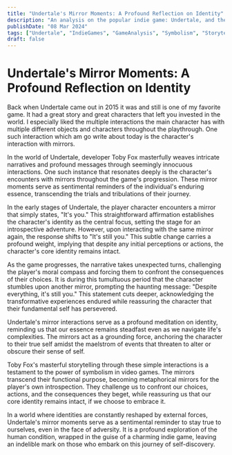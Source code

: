```yaml
---
title: "Undertale's Mirror Moments: A Profound Reflection on Identity"
description: "An analysis on the popular indie game: Undertale, and the meaning behind the character's interaction with mirrors in the game."
publishDate: "08 Mar 2024"
tags: ["Undertale", "IndieGames", "GameAnalysis", "Symbolism", "Storytelling"]
draft: false
---
```


# Undertale's Mirror Moments: A Profound Reflection on Identity

Back when Undertale came out in 2015 it was and still is one of my favorite game. It had a great story and great characters that left you invested in the world. I especially liked the multiple interactions the main character has with multiple different objects and characters throughout the playthrough. One such interaction which am go write about today is the character's interaction with mirrors.

In the world of Undertale, developer Toby Fox masterfully weaves intricate narratives and profound messages through seemingly innocuous interactions. One such instance that resonates deeply is the character's encounters with mirrors throughout the game's progression. These mirror moments serve as sentimental reminders of the individual's enduring essence, transcending the trials and tribulations of their journey.

In the early stages of Undertale, the player character encounters a mirror that simply states, "It's you." This straightforward affirmation establishes the character's identity as the central focus, setting the stage for an introspective adventure. However, upon interacting with the same mirror again, the response shifts to "It's still you." This subtle change carries a profound weight, implying that despite any initial perceptions or actions, the character's core identity remains intact.

As the game progresses, the narrative takes unexpected turns, challenging the player's moral compass and forcing them to confront the consequences of their choices. It is during this tumultuous period that the character stumbles upon another mirror, prompting the haunting message: "Despite everything, it's still you." This statement cuts deeper, acknowledging the transformative experiences endured while reassuring the character that their fundamental self has persevered.

Undertale's mirror interactions serve as a profound meditation on identity, reminding us that our essence remains steadfast even as we navigate life's complexities. The mirrors act as a grounding force, anchoring the character to their true self amidst the maelstrom of events that threaten to alter or obscure their sense of self.

Toby Fox's masterful storytelling through these simple interactions is a testament to the power of symbolism in video games. The mirrors transcend their functional purpose, becoming metaphorical mirrors for the player's own introspection. They challenge us to confront our choices, actions, and the consequences they beget, while reassuring us that our core identity remains intact, if we choose to embrace it.

In a world where identities are constantly reshaped by external forces, Undertale's mirror moments serve as a sentimental reminder to stay true to ourselves, even in the face of adversity. It is a profound exploration of the human condition, wrapped in the guise of a charming indie game, leaving an indelible mark on those who embark on this journey of self-discovery.
